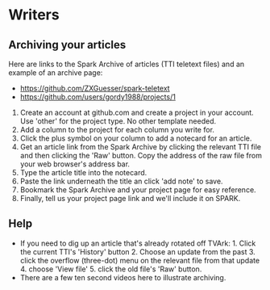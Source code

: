 Writers
=======

Archiving your articles
-----------------------

Here are links to the Spark Archive of articles (TTI teletext files) and an example of an archive page:

* https://github.com/ZXGuesser/spark-teletext
* https://github.com/users/gordy1988/projects/1

1. Create an account at github.com and create a project in your account. Use 'other' for the project type. No other template needed.
1. Add a column to the project for each column you write for.
1. Click the plus symbol on your column to add a notecard for an article.
1. Get an article link from the Spark Archive by clicking the relevant TTI file and then clicking the 'Raw' button. Copy the address of the raw file from your web browser's address bar.
1. Type the article title into the notecard.
1. Paste the link underneath the title an click 'add note' to save.
1. Bookmark the Spark Archive and your project page for easy reference.
1. Finally, tell us your project page link and we'll include it on SPARK.

Help
----

* If you need to dig up an article that's already rotated off TVArk: 1. Click the current TTI's 'History' button 2. Choose an update from the past 3. click the overflow (three-dot) menu on the relevant file from that update 4. choose 'View file' 5. click the old file's 'Raw' button.
* There are a few ten second videos here to illustrate archiving.
